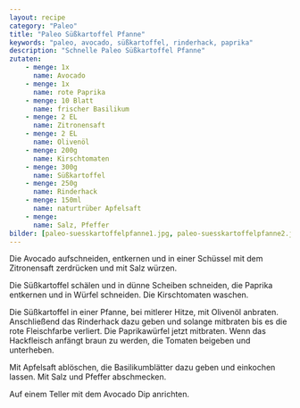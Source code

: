 ```yaml
---
layout: recipe
category: "Paleo"
title: "Paleo Süßkartoffel Pfanne"
keywords: "paleo, avocado, süßkartoffel, rinderhack, paprika"
description: "Schnelle Paleo Süßkartoffel Pfanne"
zutaten:
    - menge: 1x
      name: Avocado
    - menge: 1x
      name: rote Paprika
    - menge: 10 Blatt
      name: frischer Basilikum
    - menge: 2 EL
      name: Zitronensaft
    - menge: 2 EL
      name: Olivenöl
    - menge: 200g
      name: Kirschtomaten
    - menge: 300g
      name: Süßkartoffel
    - menge: 250g
      name: Rinderhack
    - menge: 150ml
      name: naturtrüber Apfelsaft
    - menge: 
      name: Salz, Pfeffer
bilder: [paleo-suesskartoffelpfanne1.jpg, paleo-suesskartoffelpfanne2.jpg]
---
```

Die Avocado aufschneiden, entkernen und in einer Schüssel mit dem Zitronensaft zerdrücken und mit Salz würzen.

Die Süßkartoffel schälen und in dünne Scheiben schneiden, die Paprika entkernen und in Würfel schneiden. Die Kirschtomaten waschen.

Die Süßkartoffel in einer Pfanne, bei mitlerer Hitze, mit Olivenöl anbraten. Anschließend das Rinderhack dazu geben und solange mitbraten bis es die rote Fleischfarbe verliert. Die Paprikawürfel jetzt mitbraten. Wenn das Hackfleisch anfängt braun zu werden, die Tomaten beigeben und unterheben.

Mit Apfelsaft ablöschen, die Basilikumblätter dazu geben und einkochen lassen. Mit Salz und Pfeffer abschmecken.

Auf einem Teller mit dem Avocado Dip anrichten.